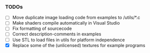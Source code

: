 ### TODOs

- [ ] Move duplicate image loading code from examples to /utils/*.c
- [ ] Make shaders compile automatically in Visual Studio
- [ ] Fix formatting of sourcecode
- [ ] Correct description-comments in examples
- [ ] Use STL to load files in utils for platform independence
- [x] Replace some of the (unlicensed) textures for example programs